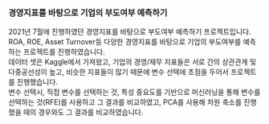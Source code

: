 ### 경영지표를 바탕으로 기업의 부도여부 예측하기
2021년 7월에 진행하였던 경영지표를 바탕으로 부도여부 예측하기 프로젝트입니다.
ROA, ROE, Asset Turnover등 다양한 경영지표를 바탕으로 기업의 부도여부를 예측하는 프로젝트를 진행하였습니다.  
데이터 셋은 Kaggle에서 가져왔고, 기업의 경영/재무 지표들은 서로 간의 상관관계 및 다중공선성이 높고, 비슷한 지표들이 많기 때문에
변수 선택에 초점을 두어서 프로젝트를 진행했습니다.  
변수 선택시, 직접 변수를 선택하는 것, 특성 중요도를 기반으로 머신러닝을 통해 변수를 선택하는 것(RFE)를 사용하고 그 결과를 비교하였고,
PCA를 사용해 차원 축소를 진행했을 때의 경우와도 그 결과를 비교하였습니다. 
